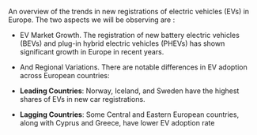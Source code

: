 An overview of the trends in new registrations of electric vehicles (EVs) in Europe. The two aspects we will be observing are :

- EV Market Growth.
The registration of new battery electric vehicles (BEVs) and plug-in hybrid electric vehicles (PHEVs) has shown significant growth in Europe in recent years.

- And Regional Variations.
There are notable differences in EV adoption across European countries:

- **Leading Countries**: Norway, Iceland, and Sweden have the highest shares of EVs in new car registrations.
- **Lagging Countries**: Some Central and Eastern European countries, along with Cyprus and Greece, have lower EV adoption rate
